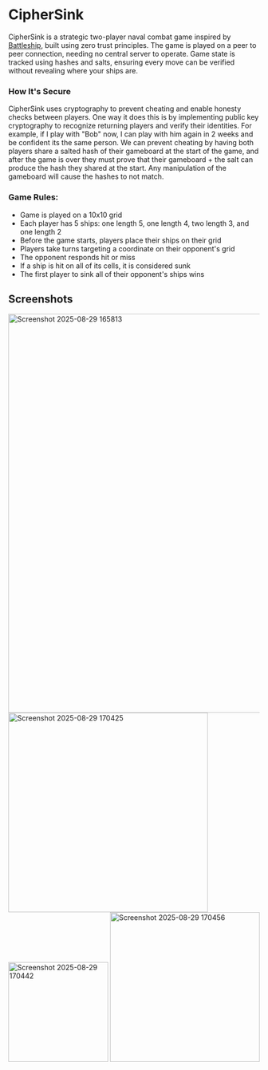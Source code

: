 # CipherSink
CipherSink is a strategic two-player naval combat game inspired by [Battleship](https://en.wikipedia.org/wiki/Battleship_(game)), built using zero trust principles. The game is played on a peer to peer connection, needing no central server to operate. Game state is tracked using hashes and salts, ensuring every move can be verified without revealing where your ships are.

### How It's Secure
CipherSink uses cryptography to prevent cheating and enable honesty checks between players. One way it does this is by implementing public key cryptography to recognize returning players and verify their identities. For example, if I play with "Bob" now, I can play with him again in 2 weeks and be confident its the same person. We can prevent cheating by having both players share a salted hash of their gameboard at the start of the game, and after the game is over they must prove that their gameboard + the salt can produce the hash they shared at the start. Any manipulation of the gameboard will cause the hashes to not match.

### Game Rules:
 - Game is played on a 10x10 grid
 - Each player has 5 ships: one length 5, one length 4, two length 3, and one length 2
 - Before the game starts, players place their ships on their grid
 - Players take turns targeting a coordinate on their opponent's grid
 - The opponent responds hit or miss
 - If a ship is hit on all of its cells, it is considered sunk
 - The first player to sink all of their opponent's ships wins

## Screenshots
<img width="800" alt="Screenshot 2025-08-29 165813" src="https://github.com/user-attachments/assets/ef0c750f-9fc1-43d3-b37d-23b151923221" />
<img width="400" alt="Screenshot 2025-08-29 170425" src="https://github.com/user-attachments/assets/47288e2d-d93f-4a59-a3a1-9631cd3ca462" />
<img width="200" alt="Screenshot 2025-08-29 170442" src="https://github.com/user-attachments/assets/ea904397-15e0-4e30-9d60-e7f3f2676a5f" />
<img width="300" alt="Screenshot 2025-08-29 170456" src="https://github.com/user-attachments/assets/3a2ebdfa-f073-4c35-9032-8b95d2fd48e7" />
